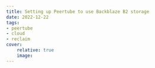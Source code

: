 ```yaml
---
title: Setting up Peertube to use Backblaze B2 storage
date: 2022-12-22
tags:
- peertube
- cloud
- reclaim
cover:
    relative: true
    image: 
---
```


